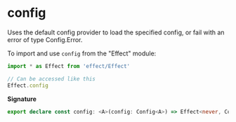 # config

Uses the default config provider to load the specified config, or fail with
an error of type Config.Error.

To import and use `config` from the "Effect" module:

```ts
import * as Effect from 'effect/Effect'

// Can be accessed like this
Effect.config
```

**Signature**

```ts
export declare const config: <A>(config: Config<A>) => Effect<never, ConfigError, A>
```

